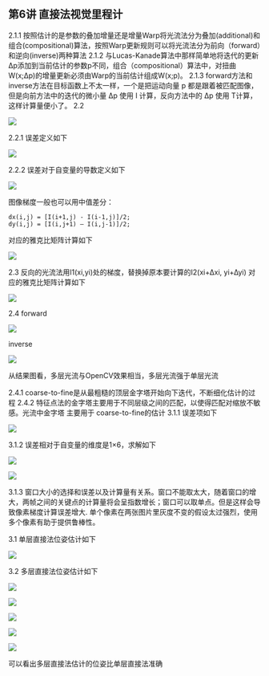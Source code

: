 ## 第6讲 直接法视觉里程计

2.1.1 按照估计的是参数的叠加增量还是增量Warp将光流法分为叠加(additional)和组合(compositional)算法，按照Warp更新规则可以将光流法分为前向（forward）和逆向(inverse)两种算法
2.1.2 与Lucas-Kanade算法中那样简单地将迭代的更新Δp添加到当前估计的参数p不同，组合（compositional）算法中，对扭曲W(x;Δp)的增量更新必须由Warp的当前估计组成W(x;p)。
2.1.3 forward方法和inverse方法在目标函数上不太一样，一个是把运动向量 p 都是跟着被匹配图像，但是向前方法中的迭代的微小量 Δp 使用 I 计算，反向方法中的 Δp 使用 T计算，这样计算量便小了。
2.2

![](./images/1.png)

2.2.1 误差定义如下

![](./images/2.png)

2.2.2 误差对于自变量的导数定义如下

![](./images/3.png)

图像梯度一般也可以用中值差分：

```
dx(i,j) = [I(i+1,j) - I(i-1,j)]/2;
dy(i,j) = [I(i,j+1) – I(i,j-1)]/2;
```

对应的雅克比矩阵计算如下

![](./images/4.png)

2.3 反向的光流法用I1(xi,yi)处的梯度，替换掉原本要计算的I2(xi+∆xi, yi+∆yi)
对应的雅克比矩阵计算如下

![](./images/5.png)

2.4 forward

![](./images/6.png)

inverse

![](./images/7.png)


从结果图看，多层光流与OpenCV效果相当，多层光流强于单层光流

2.4.1 coarse-to-fine是从最粗糙的顶层金字塔开始向下迭代，不断细化估计的过程
2.4.2 特征点法的金字塔主要用于不同层级之间的匹配，以使得匹配对缩放不敏感。光流中金字塔 主要用于 coarse-to-fine的估计
3.1.1 误差项如下

![](./images/8.png)


3.1.2 误差相对于自变量的维度是1×6，求解如下

![](./images/9.png)

![](./images/10.png)

3.1.3 窗口大小的选择和误差以及计算量有关系。窗口不能取太大，随着窗口的增大，两帧之间的关键点的计算量将会呈指数增长；窗口可以取单点。但是这样会导致像素梯度计算误差增大. 单个像素在两张图片里灰度不变的假设太过强烈，使用多个像素有助于提供鲁棒性。

3.1 单层直接法位姿估计如下

![](./images/11.png)

3.2 多层直接法位姿估计如下

![](./images/12.png)

![](./images/13.png)

![](./images/14.png)

![](./images/15.png)

![](./images/16.png)

可以看出多层直接法估计的位姿比单层直接法准确